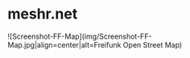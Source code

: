 meshr.net
=====  

![Screenshot-FF-Map](img/Screenshot-FF-Map.jpg|align=center|alt=Freifunk Open Street Map)

